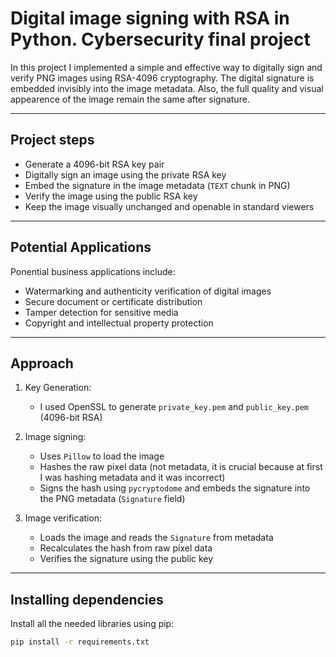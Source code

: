 # Digital image signing with RSA in Python. Cybersecurity final project

In this project I implemented a simple and effective way to digitally sign and verify PNG images using RSA-4096 cryptography. The digital signature is embedded invisibly into the image metadata. Also, the full quality and visual appearence of the image remain the same after signature.

---

## Project steps

- Generate a 4096-bit RSA key pair  
- Digitally sign an image using the private RSA key  
- Embed the signature in the image metadata (`TEXT` chunk in PNG)  
- Verify the image using the public RSA key  
- Keep the image visually unchanged and openable in standard viewers

---

## Potential Applications

Ponential business applications include:

- Watermarking and authenticity verification of digital images
- Secure document or certificate distribution
- Tamper detection for sensitive media
- Copyright and intellectual property protection

---

## Approach

1. Key Generation:
   - I used OpenSSL to generate `private_key.pem` and `public_key.pem` (4096-bit RSA)

2. Image signing:
   - Uses `Pillow` to load the image
   - Hashes the raw pixel data (not metadata, it is crucial because at first I was hashing metadata and it was incorrect)
   - Signs the hash using `pycryptodome` and embeds the signature into the PNG metadata (`Signature` field)

3. Image verification:
   - Loads the image and reads the `Signature` from metadata
   - Recalculates the hash from raw pixel data
   - Verifies the signature using the public key

---

## Installing dependencies

Install all the needed libraries using pip:

```bash
pip install -r requirements.txt
